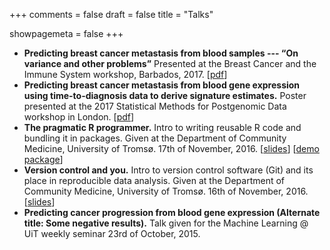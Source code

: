 +++
comments = false
draft = false
title = "Talks"

showpagemeta = false
+++

* __Predicting breast cancer metastasis from blood samples --- “On variance and other problems”__
Presented at the Breast Cancer and the Immune System workshop, Barbados, 2017. \[[pdf](/pdfs/barbados2017.pdf)\]
* __Predicting breast cancer metastasis from blood gene expression using time-to-diagnosis data to derive signature estimates.__
Poster presented at the 2017 Statistical Methods for Postgenomic Data workshop in London. \[[pdf](/pdfs/poster-smpgd2017.pdf)\]
* __The pragmatic R programmer.__
Intro to writing reusable R code and bundling it in packages. Given at the Department of Community Medicine, University of Tromsø. 17th of November, 2016. \[[slides](/pdfs/pragmatic_r.pdf)\] \[[demo package](https://github.com/3inar/tinypackage/)\]
* __Version control and you.__
Intro to version control software (Git) and its place in reproducible data analysis. Given at the Department of Community Medicine, University of Tromsø. 16th of November, 2016. \[[slides](/pdfs/version_control_and_you.pdf)\]
* __Predicting cancer progression from blood gene expression (Alternate title: Some negative results).__
Talk given for the Machine Learning @ UiT weekly seminar 23rd of October, 2015.

